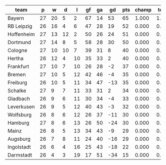 |    team    | p  | w  | d  | l  | gf | ga | gd  | pts | champ | top2  | top3  | top4  |  5-7  | bot4  | bot3  | bot2  |
|------------|----|----|----|----|----|----|-----|-----|-------|-------|-------|-------|-------|-------|-------|-------|
| Bayern     | 27 | 20 |  5 |  2 | 67 | 14 |  53 |  65 | 1.000 | 1.000 | 1.000 | 1.000 | 0.000 | 0.000 | 0.000 | 0.000|
| RB Leipzig | 26 | 16 |  4 |  6 | 47 | 28 |  19 |  52 | 0.000 | 0.494 | 0.802 | 0.991 | 0.009 | 0.000 | 0.000 | 0.000|
| Hoffenheim | 27 | 13 | 12 |  2 | 50 | 26 |  24 |  51 | 0.000 | 0.273 | 0.617 | 0.983 | 0.018 | 0.000 | 0.000 | 0.000|
| Dortmund   | 27 | 14 |  8 |  5 | 58 | 28 |  30 |  50 | 0.000 | 0.233 | 0.577 | 0.975 | 0.025 | 0.000 | 0.000 | 0.000|
| Cologne    | 27 | 10 | 10 |  7 | 39 | 31 |   8 |  40 | 0.000 | 0.000 | 0.001 | 0.014 | 0.811 | 0.000 | 0.000 | 0.000|
| Hertha     | 26 | 12 |  4 | 10 | 35 | 33 |   2 |  40 | 0.000 | 0.000 | 0.004 | 0.036 | 0.857 | 0.000 | 0.000 | 0.000|
| Frankfurt  | 27 | 10 |  7 | 10 | 26 | 28 |  -2 |  37 | 0.000 | 0.000 | 0.000 | 0.001 | 0.339 | 0.006 | 0.001 | 0.000|
| Bremen     | 27 | 10 |  5 | 12 | 42 | 46 |  -4 |  35 | 0.000 | 0.000 | 0.000 | 0.000 | 0.126 | 0.038 | 0.011 | 0.001|
| Freiburg   | 26 | 10 |  5 | 11 | 34 | 47 | -13 |  35 | 0.000 | 0.000 | 0.000 | 0.000 | 0.155 | 0.045 | 0.014 | 0.002|
| Schalke    | 27 |  9 |  7 | 11 | 33 | 31 |   2 |  34 | 0.000 | 0.000 | 0.000 | 0.000 | 0.342 | 0.013 | 0.003 | 0.000|
| Gladbach   | 26 |  9 |  6 | 11 | 30 | 34 |  -4 |  33 | 0.000 | 0.000 | 0.000 | 0.000 | 0.185 | 0.035 | 0.010 | 0.001|
| Leverkusen | 26 |  9 |  5 | 12 | 40 | 43 |  -3 |  32 | 0.000 | 0.000 | 0.000 | 0.000 | 0.097 | 0.083 | 0.027 | 0.003|
| Wolfsburg  | 26 |  8 |  6 | 12 | 26 | 37 | -11 |  30 | 0.000 | 0.000 | 0.000 | 0.000 | 0.019 | 0.320 | 0.157 | 0.035|
| Hamburg    | 27 |  8 |  6 | 13 | 26 | 50 | -24 |  30 | 0.000 | 0.000 | 0.000 | 0.000 | 0.005 | 0.500 | 0.301 | 0.060|
| Mainz      | 26 |  8 |  5 | 13 | 34 | 43 |  -9 |  29 | 0.000 | 0.000 | 0.000 | 0.000 | 0.008 | 0.481 | 0.269 | 0.058|
| Augsburg   | 26 |  7 |  8 | 11 | 24 | 40 | -16 |  29 | 0.000 | 0.000 | 0.000 | 0.000 | 0.006 | 0.530 | 0.321 | 0.094|
| Ingolstadt | 26 |  6 |  4 | 16 | 25 | 43 | -18 |  22 | 0.000 | 0.000 | 0.000 | 0.000 | 0.000 | 0.948 | 0.885 | 0.747|
| Darmstadt  | 26 |  4 |  3 | 19 | 17 | 51 | -34 |  15 | 0.000 | 0.000 | 0.000 | 0.000 | 0.000 | 1.000 | 1.000 | 0.999|

